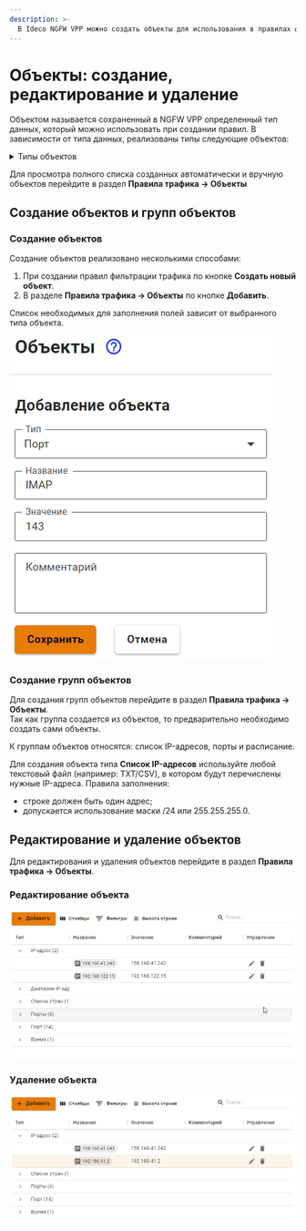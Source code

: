 ```yaml
---
description: >-
  В Ideco NGFW VPP можно создать объекты для использования в правилах файрвола, предотвращения вторжений и т.д.
---
```


# Объекты: создание, редактирование и удаление

Объектом называется сохраненный в NGFW VPP определенный тип данных, который можно использовать при создании правил. В зависимости от типа данных, реализованы типы следующие объектов:

<details>

<summary>Типы объектов</summary>

* **IP-адрес** - IP-адрес IPv4. Пример: 10.0.0.1;
* **Диапазон IP-адресов** - Диапазон IP-адресов от 1-го до последнего, указанного в диапазоне. Пример: 10.0.0.1-10.0.0.25;
* **Подсеть** - Логический блок IP-адресации. Префикс маршрутизации выражается в нотации CIDR. Пример: 10.0.0.0/24;
* **Домен** - Символьное имя служащее для идентификации объектов в сети Интернет. Пример: ideco.ru;
* **Порт** - Номер порта от 1 до 65535; Пример: 3389;
* **Диапазон портов** - Диапазон портов от 1-го до последнего, указанного в диапазоне. Пример: 1024-65535;
* **Время** - Диапазон времени. Пример: ПН 9:00-18:00 ;
* **Список IP-объектов** - Группа объектов, состоящая из отдельных объектов, таких как IP-адрес, диапазон IP-адресов, подсеть и домен. Пример: 10.0.0.1, 10.0.0.4, 10.0.0.126;
* **Список IP-адресов** - Объект, состоящий из списка IP-адресов. Для создания объекта требуется загрузить любой текстовый файл (например: TXT/CSV). При этом в одной строке должен быть один адрес. Также допускается использование маски /24 или 255.255.255.0
* **Порты** - Группа портов. Пример: 25, 110, 143, 445, 465, 587, 993, 995;
* **Расписание** - Группа диапазонов времени. Пример: ПН 9:00-12:00, ВТ 13:00-18:00;
* **Список стран** - Группа объектов, содержащая GeoIP.

</details>

Для просмотра полного списка созданных автоматически и вручную объектов перейдите в раздел **Правила трафика -> Объекты**

## Создание объектов и групп объектов

### Создание объектов

Создание объектов реализовано несколькими способами:

1. При создании правил фильтрации трафика по кнопке **Создать новый объект**.
2. В разделе **Правила трафика -> Объекты** по кнопке **Добавить**.

Список необходимых для заполнения полей зависит от выбранного типа объекта.

![](../../.gitbook/assets/aliases.png)

### Создание групп объектов

Для создания групп объектов перейдите в раздел **Правила трафика -> Объекты**. \
Так как группа создается из объектов, то предварительно необходимо создать сами объекты. 

К группам объектов относятся: список IP-адресов, порты и расписание.

Для создания объекта типа **Список IP-адресов** используйте любой текстовый файл (например: TXT/CSV), в котором будут перечислены нужные IP-адреса. Правила заполнения:
* строке должен быть один адрес;  
* допускается использование маски /24 или 255.255.255.0.

## Редактирование и удаление объектов

Для редактирования и удаления объектов перейдите в раздел **Правила трафика -> Объекты**.

### Редактирование объекта

![](../../.gitbook/assets/aliases1.gif)

### Удаление объекта

![](../../.gitbook/assets/aliases.gif)